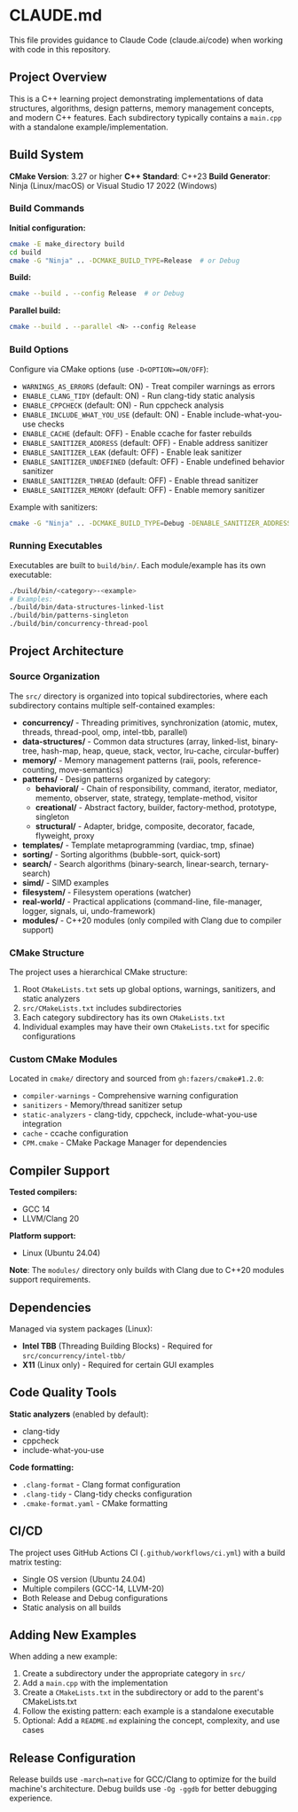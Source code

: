 # CLAUDE.md

This file provides guidance to Claude Code (claude.ai/code) when working with code in this repository.

## Project Overview

This is a C++ learning project demonstrating implementations of data structures, algorithms, design patterns, memory management concepts, and modern C++ features. Each subdirectory typically contains a `main.cpp` with a standalone example/implementation.

## Build System

**CMake Version**: 3.27 or higher
**C++ Standard**: C++23
**Build Generator**: Ninja (Linux/macOS) or Visual Studio 17 2022 (Windows)

### Build Commands

**Initial configuration:**
```bash
cmake -E make_directory build
cd build
cmake -G "Ninja" .. -DCMAKE_BUILD_TYPE=Release  # or Debug
```

**Build:**
```bash
cmake --build . --config Release  # or Debug
```

**Parallel build:**
```bash
cmake --build . --parallel <N> --config Release
```

### Build Options

Configure via CMake options (use `-D<OPTION>=ON/OFF`):

- `WARNINGS_AS_ERRORS` (default: ON) - Treat compiler warnings as errors
- `ENABLE_CLANG_TIDY` (default: ON) - Run clang-tidy static analysis
- `ENABLE_CPPCHECK` (default: ON) - Run cppcheck analysis
- `ENABLE_INCLUDE_WHAT_YOU_USE` (default: ON) - Enable include-what-you-use checks
- `ENABLE_CACHE` (default: OFF) - Enable ccache for faster rebuilds
- `ENABLE_SANITIZER_ADDRESS` (default: OFF) - Enable address sanitizer
- `ENABLE_SANITIZER_LEAK` (default: OFF) - Enable leak sanitizer
- `ENABLE_SANITIZER_UNDEFINED` (default: OFF) - Enable undefined behavior sanitizer
- `ENABLE_SANITIZER_THREAD` (default: OFF) - Enable thread sanitizer
- `ENABLE_SANITIZER_MEMORY` (default: OFF) - Enable memory sanitizer

Example with sanitizers:
```bash
cmake -G "Ninja" .. -DCMAKE_BUILD_TYPE=Debug -DENABLE_SANITIZER_ADDRESS=ON -DENABLE_SANITIZER_UNDEFINED=ON
```

### Running Executables

Executables are built to `build/bin/`. Each module/example has its own executable:
```bash
./build/bin/<category>-<example>
# Examples:
./build/bin/data-structures-linked-list
./build/bin/patterns-singleton
./build/bin/concurrency-thread-pool
```

## Project Architecture

### Source Organization

The `src/` directory is organized into topical subdirectories, where each subdirectory contains multiple self-contained examples:

- **concurrency/** - Threading primitives, synchronization (atomic, mutex, threads, thread-pool, omp, intel-tbb, parallel)
- **data-structures/** - Common data structures (array, linked-list, binary-tree, hash-map, heap, queue, stack, vector, lru-cache, circular-buffer)
- **memory/** - Memory management patterns (raii, pools, reference-counting, move-semantics)
- **patterns/** - Design patterns organized by category:
  - **behavioral/** - Chain of responsibility, command, iterator, mediator, memento, observer, state, strategy, template-method, visitor
  - **creational/** - Abstract factory, builder, factory-method, prototype, singleton
  - **structural/** - Adapter, bridge, composite, decorator, facade, flyweight, proxy
- **templates/** - Template metaprogramming (vardiac, tmp, sfinae)
- **sorting/** - Sorting algorithms (bubble-sort, quick-sort)
- **search/** - Search algorithms (binary-search, linear-search, ternary-search)
- **simd/** - SIMD examples
- **filesystem/** - Filesystem operations (watcher)
- **real-world/** - Practical applications (command-line, file-manager, logger, signals, ui, undo-framework)
- **modules/** - C++20 modules (only compiled with Clang due to compiler support)

### CMake Structure

The project uses a hierarchical CMake structure:
1. Root `CMakeLists.txt` sets up global options, warnings, sanitizers, and static analyzers
2. `src/CMakeLists.txt` includes subdirectories
3. Each category subdirectory has its own `CMakeLists.txt`
4. Individual examples may have their own `CMakeLists.txt` for specific configurations

### Custom CMake Modules

Located in `cmake/` directory and sourced from `gh:fazers/cmake#1.2.0`:
- `compiler-warnings` - Comprehensive warning configuration
- `sanitizers` - Memory/thread sanitizer setup
- `static-analyzers` - clang-tidy, cppcheck, include-what-you-use integration
- `cache` - ccache configuration
- `CPM.cmake` - CMake Package Manager for dependencies

## Compiler Support

**Tested compilers:**
- GCC 14
- LLVM/Clang 20

**Platform support:**
- Linux (Ubuntu 24.04)

**Note**: The `modules/` directory only builds with Clang due to C++20 modules support requirements.

## Dependencies

Managed via system packages (Linux):
- **Intel TBB** (Threading Building Blocks) - Required for `src/concurrency/intel-tbb/`
- **X11** (Linux only) - Required for certain GUI examples

## Code Quality Tools

**Static analyzers** (enabled by default):
- clang-tidy
- cppcheck
- include-what-you-use

**Code formatting:**
- `.clang-format` - Clang format configuration
- `.clang-tidy` - Clang-tidy checks configuration
- `.cmake-format.yaml` - CMake formatting

## CI/CD

The project uses GitHub Actions CI (`.github/workflows/ci.yml`) with a build matrix testing:
- Single OS version (Ubuntu 24.04)
- Multiple compilers (GCC-14, LLVM-20)
- Both Release and Debug configurations
- Static analysis on all builds

## Adding New Examples

When adding a new example:
1. Create a subdirectory under the appropriate category in `src/`
2. Add a `main.cpp` with the implementation
3. Create a `CMakeLists.txt` in the subdirectory or add to the parent's CMakeLists.txt
4. Follow the existing pattern: each example is a standalone executable
5. Optional: Add a `README.md` explaining the concept, complexity, and use cases

## Release Configuration

Release builds use `-march=native` for GCC/Clang to optimize for the build machine's architecture. Debug builds use `-Og -ggdb` for better debugging experience.
